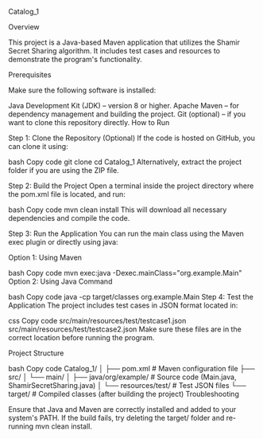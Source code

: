 Catalog_1

Overview

This project is a Java-based Maven application that utilizes the Shamir Secret Sharing algorithm. It includes test cases and resources to demonstrate the program's functionality.

Prerequisites

Make sure the following software is installed:

Java Development Kit (JDK) – version 8 or higher.
Apache Maven – for dependency management and building the project.
Git (optional) – if you want to clone this repository directly.
How to Run

Step 1: Clone the Repository (Optional)
If the code is hosted on GitHub, you can clone it using:

bash
Copy code
git clone <your-github-repo-link>
cd Catalog_1
Alternatively, extract the project folder if you are using the ZIP file.

Step 2: Build the Project
Open a terminal inside the project directory where the pom.xml file is located, and run:

bash
Copy code
mvn clean install
This will download all necessary dependencies and compile the code.

Step 3: Run the Application
You can run the main class using the Maven exec plugin or directly using java:

Option 1: Using Maven

bash
Copy code
mvn exec:java -Dexec.mainClass="org.example.Main"
Option 2: Using Java Command

bash
Copy code
java -cp target/classes org.example.Main
Step 4: Test the Application
The project includes test cases in JSON format located in:

css
Copy code
src/main/resources/test/testcase1.json
src/main/resources/test/testcase2.json
Make sure these files are in the correct location before running the program.

Project Structure

bash
Copy code
Catalog_1/
│
├── pom.xml                # Maven configuration file
├── src/
│   └── main/
│       ├── java/org/example/   # Source code (Main.java, ShamirSecretSharing.java)
│       └── resources/test/     # Test JSON files
└── target/                # Compiled classes (after building the project)
Troubleshooting

Ensure that Java and Maven are correctly installed and added to your system's PATH.
If the build fails, try deleting the target/ folder and re-running mvn clean install.

